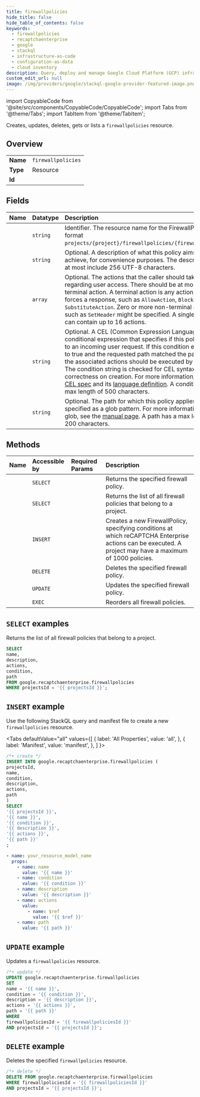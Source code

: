 ```yaml
---
title: firewallpolicies
hide_title: false
hide_table_of_contents: false
keywords:
  - firewallpolicies
  - recaptchaenterprise
  - google
  - stackql
  - infrastructure-as-code
  - configuration-as-data
  - cloud inventory
description: Query, deploy and manage Google Cloud Platform (GCP) infrastructure and resources using SQL
custom_edit_url: null
image: /img/providers/google/stackql-google-provider-featured-image.png
---
```


import CopyableCode from '@site/src/components/CopyableCode/CopyableCode';
import Tabs from '@theme/Tabs';
import TabItem from '@theme/TabItem';

Creates, updates, deletes, gets or lists a <code>firewallpolicies</code> resource.

## Overview
<table><tbody>
<tr><td><b>Name</b></td><td><code>firewallpolicies</code></td></tr>
<tr><td><b>Type</b></td><td>Resource</td></tr>
<tr><td><b>Id</b></td><td><CopyableCode code="google.recaptchaenterprise.firewallpolicies" /></td></tr>
</tbody></table>

## Fields
| Name | Datatype | Description |
|:-----|:---------|:------------|
| <CopyableCode code="name" /> | `string` | Identifier. The resource name for the FirewallPolicy in the format `projects/{project}/firewallpolicies/{firewallpolicy}`. |
| <CopyableCode code="description" /> | `string` | Optional. A description of what this policy aims to achieve, for convenience purposes. The description can at most include 256 UTF-8 characters. |
| <CopyableCode code="actions" /> | `array` | Optional. The actions that the caller should take regarding user access. There should be at most one terminal action. A terminal action is any action that forces a response, such as `AllowAction`, `BlockAction` or `SubstituteAction`. Zero or more non-terminal actions such as `SetHeader` might be specified. A single policy can contain up to 16 actions. |
| <CopyableCode code="condition" /> | `string` | Optional. A CEL (Common Expression Language) conditional expression that specifies if this policy applies to an incoming user request. If this condition evaluates to true and the requested path matched the path pattern, the associated actions should be executed by the caller. The condition string is checked for CEL syntax correctness on creation. For more information, see the [CEL spec](https://github.com/google/cel-spec) and its [language definition](https://github.com/google/cel-spec/blob/master/doc/langdef.md). A condition has a max length of 500 characters. |
| <CopyableCode code="path" /> | `string` | Optional. The path for which this policy applies, specified as a glob pattern. For more information on glob, see the [manual page](https://man7.org/linux/man-pages/man7/glob.7.html). A path has a max length of 200 characters. |

## Methods
| Name | Accessible by | Required Params | Description |
|:-----|:--------------|:----------------|:------------|
| <CopyableCode code="get" /> | `SELECT` | <CopyableCode code="firewallpoliciesId, projectsId" /> | Returns the specified firewall policy. |
| <CopyableCode code="list" /> | `SELECT` | <CopyableCode code="projectsId" /> | Returns the list of all firewall policies that belong to a project. |
| <CopyableCode code="create" /> | `INSERT` | <CopyableCode code="projectsId" /> | Creates a new FirewallPolicy, specifying conditions at which reCAPTCHA Enterprise actions can be executed. A project may have a maximum of 1000 policies. |
| <CopyableCode code="delete" /> | `DELETE` | <CopyableCode code="firewallpoliciesId, projectsId" /> | Deletes the specified firewall policy. |
| <CopyableCode code="patch" /> | `UPDATE` | <CopyableCode code="firewallpoliciesId, projectsId" /> | Updates the specified firewall policy. |
| <CopyableCode code="reorder" /> | `EXEC` | <CopyableCode code="projectsId" /> | Reorders all firewall policies. |

## `SELECT` examples

Returns the list of all firewall policies that belong to a project.

```sql
SELECT
name,
description,
actions,
condition,
path
FROM google.recaptchaenterprise.firewallpolicies
WHERE projectsId = '{{ projectsId }}'; 
```

## `INSERT` example

Use the following StackQL query and manifest file to create a new <code>firewallpolicies</code> resource.

<Tabs
    defaultValue="all"
    values={[
        { label: 'All Properties', value: 'all', },
        { label: 'Manifest', value: 'manifest', },
    ]
}>
<TabItem value="all">

```sql
/*+ create */
INSERT INTO google.recaptchaenterprise.firewallpolicies (
projectsId,
name,
condition,
description,
actions,
path
)
SELECT 
'{{ projectsId }}',
'{{ name }}',
'{{ condition }}',
'{{ description }}',
'{{ actions }}',
'{{ path }}'
;
```
</TabItem>
<TabItem value="manifest">

```yaml
- name: your_resource_model_name
  props:
    - name: name
      value: '{{ name }}'
    - name: condition
      value: '{{ condition }}'
    - name: description
      value: '{{ description }}'
    - name: actions
      value:
        - name: $ref
          value: '{{ $ref }}'
    - name: path
      value: '{{ path }}'

```
</TabItem>
</Tabs>

## `UPDATE` example

Updates a <code>firewallpolicies</code> resource.

```sql
/*+ update */
UPDATE google.recaptchaenterprise.firewallpolicies
SET 
name = '{{ name }}',
condition = '{{ condition }}',
description = '{{ description }}',
actions = '{{ actions }}',
path = '{{ path }}'
WHERE 
firewallpoliciesId = '{{ firewallpoliciesId }}'
AND projectsId = '{{ projectsId }}';
```

## `DELETE` example

Deletes the specified <code>firewallpolicies</code> resource.

```sql
/*+ delete */
DELETE FROM google.recaptchaenterprise.firewallpolicies
WHERE firewallpoliciesId = '{{ firewallpoliciesId }}'
AND projectsId = '{{ projectsId }}';
```
